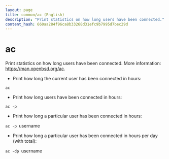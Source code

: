 ```yaml
---
layout: page
title: common/ac (English)
description: "Print statistics on how long users have been connected."
content_hash: 660aa284f96ca8b33268d31efc9b7995d7bec29d
---
```

# ac

Print statistics on how long users have been connected.
More information: <https://man.openbsd.org/ac>.

- Print how long the current user has been connected in hours:

`ac`

- Print how long users have been connected in hours:

`ac -p`

- Print how long a particular user has been connected in hours:

`ac -p `<span class="tldr-var badge badge-pill bg-dark-lm bg-white-dm text-white-lm text-dark-dm font-weight-bold">username</span>

- Print how long a particular user has been connected in hours per day (with total):

`ac -dp `<span class="tldr-var badge badge-pill bg-dark-lm bg-white-dm text-white-lm text-dark-dm font-weight-bold">username</span>
